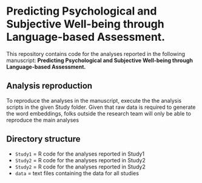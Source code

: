 # Predicting Psychological and Subjective Well-being through Language-based Assessment.

This repository contains code for the analyses reported in the following manuscript:
**Predicting Psychological and Subjective Well-being through Language-based Assessment.**

## Analysis reproduction

To reproduce the analyses in the manuscript, execute the the analysis scripts in the given Study folder. Given that raw data is required to generate the word embeddings, folks outside the research team will only be able to reproduce the main analyses

## Directory structure

* `Study1` = R code for the analyses reported in Study1
* `Study2` = R code for the analyses reported in Study2
* `Study2` = R code for the analyses reported in Study2
* `data` = text files containing the data for all studies
